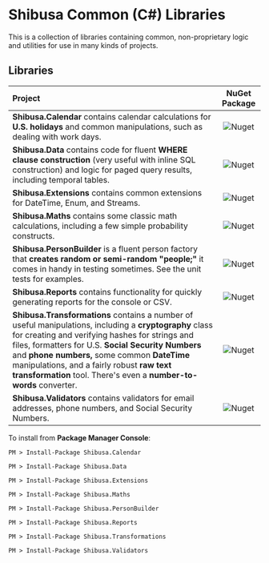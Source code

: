 # Shibusa Common (C#) Libraries

This is a collection of libraries containing common, non-proprietary logic and utilities for use in many kinds of projects.

## Libraries

| Project                                                      |                        NuGet Package                         |
| :----------------------------------------------------------- | :----------------------------------------------------------: |
| **Shibusa.Calendar** contains calendar calculations for **U.S. holidays** and common manipulations, such as dealing with work days. |  ![Nuget](https://img.shields.io/nuget/v/Shibusa.Calendar)   |
| **Shibusa.Data** contains code for fluent **WHERE clause construction** (very useful with inline SQL construction) and logic for paged query results, including temporal tables. |    ![Nuget](https://img.shields.io/nuget/v/Shibusa.Data)     |
| **Shibusa.Extensions** contains common extensions for DateTime, Enum, and Streams. |  ![Nuget](https://img.shields.io/nuget/v/Shibusa.Extensions)   |
| **Shibusa.Maths** contains some classic math calculations, including a few simple probability constructs. |    ![Nuget](https://img.shields.io/nuget/v/Shibusa.Maths)    |
| **Shibusa.PersonBuilder** is a fluent person factory that **creates random or semi-random "people;"** it comes in handy in testing sometimes. See the unit tests for examples. | ![Nuget](https://img.shields.io/nuget/v/Shibusa.PersonBuilder) |
| **Shibusa.Reports** contains functionality for quickly generating reports for the console or CSV. |   ![Nuget](https://img.shields.io/nuget/v/Shibusa.Reports)   |
| **Shibusa.Transformations** contains a number of useful manipulations, including a **cryptography** class for creating and verifying hashes for strings and files, formatters for U.S. **Social Security Numbers** and **phone numbers,** some common **DateTime** manipulations, and a fairly robust **raw text transformation** tool. There's even a **number-to-words** converter. | ![Nuget](https://img.shields.io/nuget/v/Shibusa.Transformations) |
| **Shibusa.Validators** contains validators for email addresses, phone numbers, and Social Security Numbers.|   ![Nuget](https://img.shields.io/nuget/v/Shibusa.Validators)   |


To install from **Package Manager Console**:

```
PM > Install-Package Shibusa.Calendar
```

```
PM > Install-Package Shibusa.Data
```

```
PM > Install-Package Shibusa.Extensions
```

```
PM > Install-Package Shibusa.Maths
```

```
PM > Install-Package Shibusa.PersonBuilder
```

```
PM > Install-Package Shibusa.Reports
```

```
PM > Install-Package Shibusa.Transformations
```

```
PM > Install-Package Shibusa.Validators
```

